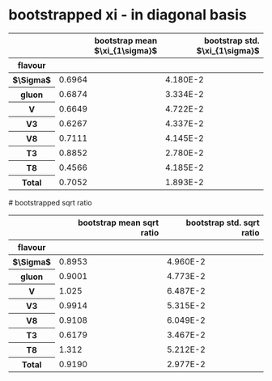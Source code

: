 # bootstrapped xi - in diagonal basis
<table border="0" class="dataframe">
<thead>
<tr style="text-align: right;">
<th></th>
<th>bootstrap mean $\xi_{1\sigma}$</th>
<th>bootstrap std. $\xi_{1\sigma}$</th>
</tr>
<tr>
<th>flavour</th>
<th></th>
<th></th>
</tr>
</thead>
<tbody>
<tr>
<th>$\Sigma$</th>
<td>0.6964</td>
<td>4.180E-2</td>
</tr>
<tr>
<th>gluon</th>
<td>0.6874</td>
<td>3.334E-2</td>
</tr>
<tr>
<th>V</th>
<td>0.6649</td>
<td>4.722E-2</td>
</tr>
<tr>
<th>V3</th>
<td>0.6267</td>
<td>4.337E-2</td>
</tr>
<tr>
<th>V8</th>
<td>0.7111</td>
<td>4.145E-2</td>
</tr>
<tr>
<th>T3</th>
<td>0.8852</td>
<td>2.780E-2</td>
</tr>
<tr>
<th>T8</th>
<td>0.4566</td>
<td>4.185E-2</td>
</tr>
<tr>
<th>Total</th>
<td>0.7052</td>
<td>1.893E-2</td>
</tr>
</tbody>
</table>
# bootstrapped sqrt ratio
<table border="0" class="dataframe">
<thead>
<tr style="text-align: right;">
<th></th>
<th>bootstrap mean sqrt ratio</th>
<th>bootstrap std. sqrt ratio</th>
</tr>
<tr>
<th>flavour</th>
<th></th>
<th></th>
</tr>
</thead>
<tbody>
<tr>
<th>$\Sigma$</th>
<td>0.8953</td>
<td>4.960E-2</td>
</tr>
<tr>
<th>gluon</th>
<td>0.9001</td>
<td>4.773E-2</td>
</tr>
<tr>
<th>V</th>
<td>1.025</td>
<td>6.487E-2</td>
</tr>
<tr>
<th>V3</th>
<td>0.9914</td>
<td>5.315E-2</td>
</tr>
<tr>
<th>V8</th>
<td>0.9108</td>
<td>6.049E-2</td>
</tr>
<tr>
<th>T3</th>
<td>0.6179</td>
<td>3.467E-2</td>
</tr>
<tr>
<th>T8</th>
<td>1.312</td>
<td>5.212E-2</td>
</tr>
<tr>
<th>Total</th>
<td>0.9190</td>
<td>2.977E-2</td>
</tr>
</tbody>
</table>